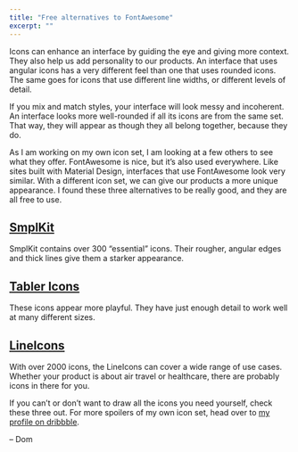 ```yaml
---
title: "Free alternatives to FontAwesome"
excerpt: ""
---
```

Icons can enhance an interface by guiding the eye and giving more context. They also help us add personality to our products. An interface that uses angular icons has a very different feel than one that uses rounded icons. The same goes for icons that use different line widths, or different levels of detail.

If you mix and match styles, your interface will look messy and incoherent. An interface looks more well-rounded if all its icons are from the same set. That way, they will appear as though they all belong together, because they do.

As I am working on my own icon set, I am looking at a few others to see what they offer. FontAwesome is nice, but it’s also used everywhere. Like sites built with Material Design, interfaces that use FontAwesome look very similar. With a different icon set, we can give our products a more unique appearance. I found these three alternatives to be really good, and they are all free to use.


## [SmplKit](https://www.smplkit.com)

SmplKit contains over 300 “essential” icons. Their rougher, angular edges and thick lines give them a starker appearance.

## [Tabler Icons](https://tablericons.com)

These icons appear more playful. They have just enough detail to work well at many different sizes.

## [LineIcons](https://lineicons.com/icons/)

With over 2000 icons, the LineIcons can cover a wide range of use cases. Whether your product is about air travel or healthcare, there are probably icons in there for you.


If you can’t or don’t want to draw all the icons you need yourself, check these three out. For more spoilers of my own icon set, head over to [my profile on dribbble](https://dribbble.com/domhabersack).

– Dom
